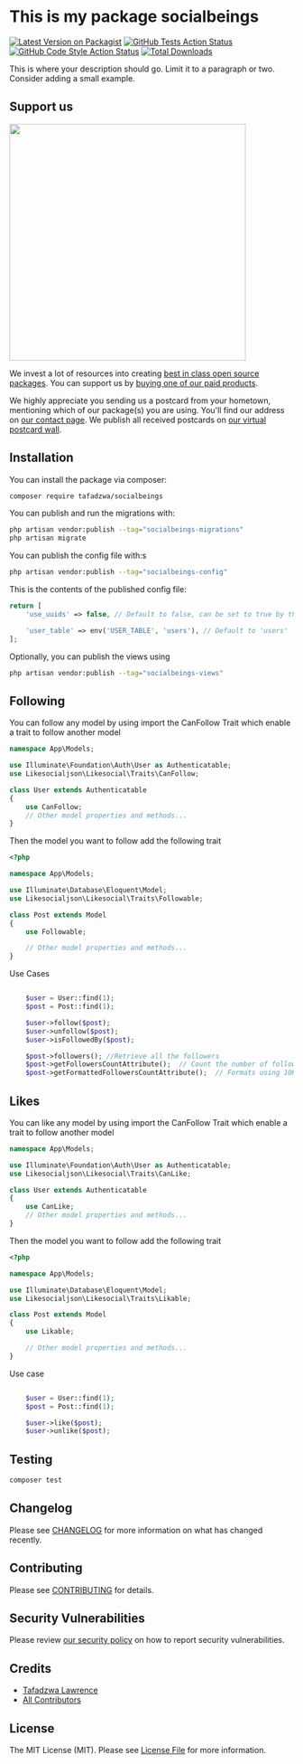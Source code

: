 # This is my package socialbeings

[![Latest Version on Packagist](https://img.shields.io/packagist/v/tafadzwa/socialbeings.svg?style=flat-square)](https://packagist.org/packages/tafadzwa/socialbeings)
[![GitHub Tests Action Status](https://img.shields.io/github/actions/workflow/status/tafadzwa/socialbeings/run-tests.yml?branch=main&label=tests&style=flat-square)](https://github.com/tafadzwa/socialbeings/actions?query=workflow%3Arun-tests+branch%3Amain)
[![GitHub Code Style Action Status](https://img.shields.io/github/actions/workflow/status/tafadzwa/socialbeings/fix-php-code-style-issues.yml?branch=main&label=code%20style&style=flat-square)](https://github.com/tafadzwa/socialbeings/actions?query=workflow%3A"Fix+PHP+code+style+issues"+branch%3Amain)
[![Total Downloads](https://img.shields.io/packagist/dt/tafadzwa/socialbeings.svg?style=flat-square)](https://packagist.org/packages/tafadzwa/socialbeings)

This is where your description should go. Limit it to a paragraph or two. Consider adding a small example.

## Support us

[<img src="https://github-ads.s3.eu-central-1.amazonaws.com/SocialBeings.jpg?t=1" width="419px" />](https://spatie.be/github-ad-click/SocialBeings)

We invest a lot of resources into creating [best in class open source packages](https://spatie.be/open-source). You can support us by [buying one of our paid products](https://spatie.be/open-source/support-us).

We highly appreciate you sending us a postcard from your hometown, mentioning which of our package(s) you are using. You'll find our address on [our contact page](https://spatie.be/about-us). We publish all received postcards on [our virtual postcard wall](https://spatie.be/open-source/postcards).

## Installation

You can install the package via composer:

```bash
composer require tafadzwa/socialbeings
```

You can publish and run the migrations with:

```bash
php artisan vendor:publish --tag="socialbeings-migrations"
php artisan migrate
```

You can publish the config file with:s

```bash
php artisan vendor:publish --tag="socialbeings-config"
```

This is the contents of the published config file:

```php
return [
    'use_uuids' => false, // Default to false, can be set to true by the user

    'user_table' => env('USER_TABLE', 'users'), // Default to 'users'
];
```

Optionally, you can publish the views using

```bash
php artisan vendor:publish --tag="socialbeings-views"
```

## Following

You can follow any model by using import the CanFollow Trait which enable a trait to follow another model

```php
namespace App\Models;

use Illuminate\Foundation\Auth\User as Authenticatable;
use Likesocialjson\Likesocial\Traits\CanFollow;

class User extends Authenticatable
{
    use CanFollow;
    // Other model properties and methods...
}
```

Then the model you want to follow add the following trait

```php
<?php

namespace App\Models;

use Illuminate\Database\Eloquent\Model;
use Likesocialjson\Likesocial\Traits\Followable;

class Post extends Model
{
    use Followable;

    // Other model properties and methods...
}
```

Use Cases

```php

    $user = User::find(1);
    $post = Post::find(1);

    $user->follow($post);
    $user->unfollow($post);
    $user->isFollowedBy($post);

    $post->followers(); //Retrieve all the followers
    $post->getFollowersCountAttribute();  // Count the number of followers
    $post->getFormattedFollowersCountAttribute();  // Formats using 10K if count is > 1000

```

## Likes

You can like any model by using import the CanFollow Trait which enable a trait to follow another model

```php
namespace App\Models;

use Illuminate\Foundation\Auth\User as Authenticatable;
use Likesocialjson\Likesocial\Traits\CanLike;

class User extends Authenticatable
{
    use CanLike;
    // Other model properties and methods...
}
```

Then the model you want to follow add the following trait

```php
<?php

namespace App\Models;

use Illuminate\Database\Eloquent\Model;
use Likesocialjson\Likesocial\Traits\Likable;

class Post extends Model
{
    use Likable;

    // Other model properties and methods...
}
```

Use case

```php

    $user = User::find(1);
    $post = Post::find(1);

    $user->like($post);
    $user->unlike($post);

```

## Testing

```bash
composer test
```

## Changelog

Please see [CHANGELOG](CHANGELOG.md) for more information on what has changed recently.

## Contributing

Please see [CONTRIBUTING](CONTRIBUTING.md) for details.

## Security Vulnerabilities

Please review [our security policy](../../security/policy) on how to report security vulnerabilities.

## Credits

- [Tafadzwa Lawrence](https://github.com/Tafadzwa)
- [All Contributors](../../contributors)

## License

The MIT License (MIT). Please see [License File](LICENSE.md) for more information.
